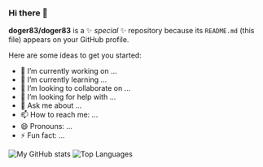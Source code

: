 ### Hi there 👋


**doger83/doger83** is a ✨ _special_ ✨ repository because its `README.md` (this file) appears on your GitHub profile.

Here are some ideas to get you started:

- 🔭 I’m currently working on ...
- 🌱 I’m currently learning ...
- 👯 I’m looking to collaborate on ...
- 🤔 I’m looking for help with ...
- 💬 Ask me about ...
- 📫 How to reach me: ...
- 😄 Pronouns: ...
- ⚡ Fun fact: ...

<img src="https://github-readme-stats.vercel.app/api?username=doger83&show_icons=true&theme=transparent&count_private=true" alt="My GitHub stats">
<img src="https://github-readme-stats.vercel.app/api/top-langs/?username=doger83&theme=transparent&exclude_repo=WebGL-Fluid-Simulation" alt="Top Languages">



